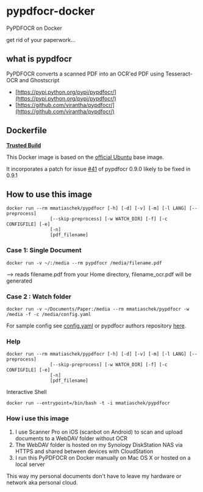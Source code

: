 # pypdfocr-docker

PyPDFOCR on Docker

get rid of your paperwork...

## what is pypdfocr

PyPDFOCR converts a scanned PDF into an OCR'ed PDF using Tesseract-OCR and Ghostscript

- [https://pypi.python.org/pypi/pypdfocr/](https://pypi.python.org/pypi/pypdfocr/)
- [https://github.com/virantha/pypdfocr/](https://github.com/virantha/pypdfocr/)

## Dockerfile

[**Trusted Build**](https://hub.docker.com/r/mmatiaschek/pypdfocr/)

This Docker image is based on the [official Ubuntu](https://hub.docker.com/_/ubuntu/) base image.

It incorporates a patch for issue [#41](https://github.com/virantha/pypdfocr/issues/41) of pypdfocr 0.9.0 likely to be fixed in 0.9.1

## How to use this image

```
docker run --rm mmatiaschek/pypdfocr [-h] [-d] [-v] [-m] [-l LANG] [--preprocess]
                [--skip-preprocess] [-w WATCH_DIR] [-f] [-c CONFIGFILE] [-e]
                [-n]
                [pdf_filename]
```

### Case 1: Single Document

```
docker run -v ~/:/media --rm pypdfocr /media/filename.pdf
```

--> reads filename.pdf from your Home directory, filename_ocr.pdf will be generated


### Case 2 : Watch folder

```
docker run -v ~/Documents/Paper:/media --rm mmatiaschek/pypdfocr -w /media -f -c /media/config.yaml
```
For sample config see [config.yaml](https://github.com/mmatiaschek/pypdfocr-docker/blob/master/config.yaml) or pypdfocr authors repository [here](https://github.com/virantha/pypdfocr/).
 
### Help

```
docker run --rm mmatiaschek/pypdfocr [-h] [-d] [-v] [-m] [-l LANG] [--preprocess]
                [--skip-preprocess] [-w WATCH_DIR] [-f] [-c CONFIGFILE] [-e]
                [-n]
                [pdf_filename]
```

Interactive Shell

```
docker run --entrypoint=/bin/bash -t -i mmatiaschek/pypdfocr
```


### How i use this image

1. I use Scanner Pro on iOS (scanbot on Android) to scan and upload documents to a WebDAV folder without OCR
2. The WebDAV folder is hosted on my Synology DiskStation NAS via HTTPS and shared between devices with CloudStation
3. I run this PyPDFOCR on Docker manually on Mac OS X or hosted on a local server

This way my personal documents don't have to leave my hardware or network aka personal cloud.

